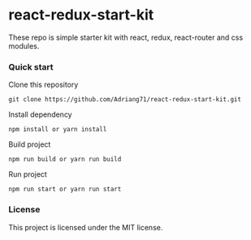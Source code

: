 # react-redux-start-kit

These repo is simple starter kit with react, redux, react-router and css modules.

### Quick start

Clone this repository

```
git clone https://github.com/Adriang71/react-redux-start-kit.git
```

Install dependency 

```
npm install or yarn install
```

Build project

```
npm run build or yarn run build
```

Run project

```
npm run start or yarn run start
```


### License 

This project is licensed under the MIT license.
